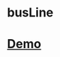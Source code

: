 # busLine
# [Demo](http://htmlpreview.github.io/?https://github.com/yinxianwei/busLine/blob/master/index.html)
